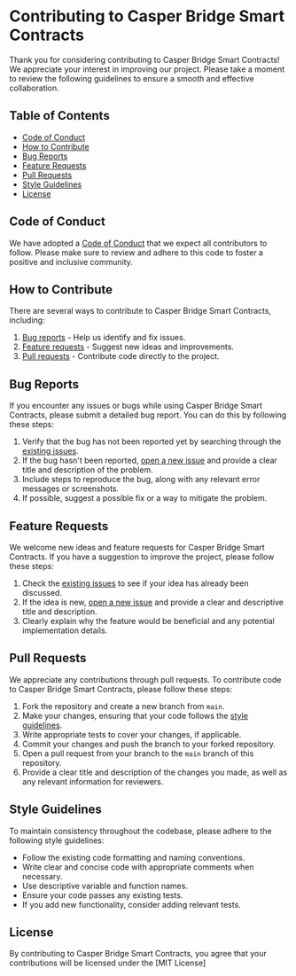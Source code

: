 # Contributing to Casper Bridge Smart Contracts

Thank you for considering contributing to Casper Bridge Smart Contracts! We appreciate your interest in improving our project. Please take a moment to review the following guidelines to ensure a smooth and effective collaboration.

## Table of Contents

- [Code of Conduct](#code-of-conduct)
- [How to Contribute](#how-to-contribute)
- [Bug Reports](#bug-reports)
- [Feature Requests](#feature-requests)
- [Pull Requests](#pull-requests)
- [Style Guidelines](#style-guidelines)
- [License](#license)

## Code of Conduct

We have adopted a [Code of Conduct](CODE_OF_CONDUCT.md) that we expect all contributors to follow. Please make sure to review and adhere to this code to foster a positive and inclusive community.

## How to Contribute

There are several ways to contribute to Casper Bridge Smart Contracts, including:

1. [Bug reports](#bug-reports) - Help us identify and fix issues.
2. [Feature requests](#feature-requests) - Suggest new ideas and improvements.
3. [Pull requests](#pull-requests) - Contribute code directly to the project.

## Bug Reports

If you encounter any issues or bugs while using Casper Bridge Smart Contracts, please submit a detailed bug report. You can do this by following these steps:
1. Verify that the bug has not been reported yet by searching through the [existing issues](https://github.com/ferrumnet/bridge-casper-smart-contracts/issues).
2. If the bug hasn't been reported, [open a new issue](https://github.com/ferrumnet/bridge-casper-smart-contracts/issues/new) and provide a clear title and description of the problem.
3. Include steps to reproduce the bug, along with any relevant error messages or screenshots.
4. If possible, suggest a possible fix or a way to mitigate the problem.

## Feature Requests

We welcome new ideas and feature requests for Casper Bridge Smart Contracts. If you have a suggestion to improve the project, please follow these steps:

1. Check the [existing issues](https://github.com/ferrumnet/bridge-casper-smart-contracts/issues) to see if your idea has already been discussed.
2. If the idea is new, [open a new issue](https://github.com/ferrumnet/bridge-casper-smart-contracts/issues/new) and provide a clear and descriptive title and description.
3. Clearly explain why the feature would be beneficial and any potential implementation details.

## Pull Requests

We appreciate any contributions through pull requests. To contribute code to Casper Bridge Smart Contracts, please follow these steps:

1. Fork the repository and create a new branch from `main`.
2. Make your changes, ensuring that your code follows the [style guidelines](#style-guidelines).
3. Write appropriate tests to cover your changes, if applicable.
4. Commit your changes and push the branch to your forked repository.
5. Open a pull request from your branch to the `main` branch of this repository.
6. Provide a clear title and description of the changes you made, as well as any relevant information for reviewers.

## Style Guidelines

To maintain consistency throughout the codebase, please adhere to the following style guidelines:

- Follow the existing code formatting and naming conventions.
- Write clear and concise code with appropriate comments when necessary.
- Use descriptive variable and function names.
- Ensure your code passes any existing tests.
- If you add new functionality, consider adding relevant tests.

## License

By contributing to Casper Bridge Smart Contracts, you agree that your contributions will be licensed under the [MIT License]